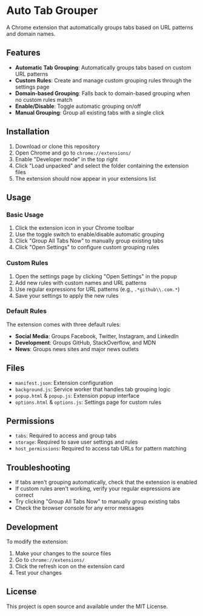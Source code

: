 # Auto Tab Grouper

A Chrome extension that automatically groups tabs based on URL patterns and domain names.

## Features

- **Automatic Tab Grouping**: Automatically groups tabs based on custom URL patterns
- **Custom Rules**: Create and manage custom grouping rules through the settings page
- **Domain-based Grouping**: Falls back to domain-based grouping when no custom rules match
- **Enable/Disable**: Toggle automatic grouping on/off
- **Manual Grouping**: Group all existing tabs with a single click

## Installation

1. Download or clone this repository
2. Open Chrome and go to `chrome://extensions/`
3. Enable "Developer mode" in the top right
4. Click "Load unpacked" and select the folder containing the extension files
5. The extension should now appear in your extensions list

## Usage

### Basic Usage

1. Click the extension icon in your Chrome toolbar
2. Use the toggle switch to enable/disable automatic grouping
3. Click "Group All Tabs Now" to manually group existing tabs
4. Click "Open Settings" to configure custom grouping rules

### Custom Rules

1. Open the settings page by clicking "Open Settings" in the popup
2. Add new rules with custom names and URL patterns
3. Use regular expressions for URL patterns (e.g., `.*github\\.com.*`)
4. Save your settings to apply the new rules

### Default Rules

The extension comes with three default rules:

- **Social Media**: Groups Facebook, Twitter, Instagram, and LinkedIn
- **Development**: Groups GitHub, StackOverflow, and MDN
- **News**: Groups news sites and major news outlets

## Files

- `manifest.json`: Extension configuration
- `background.js`: Service worker that handles tab grouping logic
- `popup.html` & `popup.js`: Extension popup interface
- `options.html` & `options.js`: Settings page for custom rules

## Permissions

- `tabs`: Required to access and group tabs
- `storage`: Required to save user settings and rules
- `host_permissions`: Required to access tab URLs for pattern matching

## Troubleshooting

- If tabs aren't grouping automatically, check that the extension is enabled
- If custom rules aren't working, verify your regular expressions are correct
- Try clicking "Group All Tabs Now" to manually group existing tabs
- Check the browser console for any error messages

## Development

To modify the extension:

1. Make your changes to the source files
2. Go to `chrome://extensions/`
3. Click the refresh icon on the extension card
4. Test your changes

## License

This project is open source and available under the MIT License. 